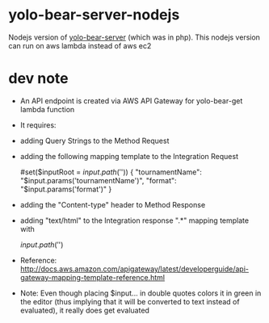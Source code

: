 # yolo-bear-server-nodejs
Nodejs version of [yolo-bear-server](https://github.com/shadiakiki1986/yolo-bear-server) (which was in php).
This nodejs version can run on aws lambda instead of aws ec2

# dev note
* An API endpoint is created via AWS API Gateway for yolo-bear-get lambda function
* It requires:
 * adding Query Strings to the Method Request
 * adding the following mapping template to the Integration Request

    #set($inputRoot = $input.path('$'))
    {
    "tournamentName": "$input.params('tournamentName')",
    "format": "$input.params('format')"
    }
 * adding the "Content-type" header to Method Response
 * adding "text/html" to the Integration response ".\*" mapping template with

    $input.path('$')

* Reference: http://docs.aws.amazon.com/apigateway/latest/developerguide/api-gateway-mapping-template-reference.html
* Note: Even though placing $input... in double quotes colors it in green in the editor (thus implying that it will be converted to text instead of evaluated), it really does get evaluated
